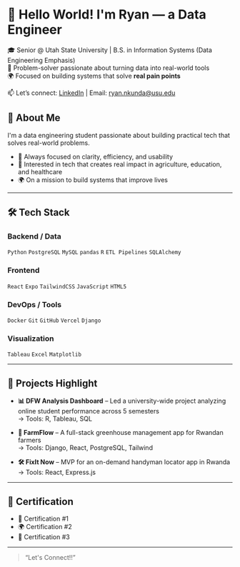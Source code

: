 # 👋 Hello World! I'm Ryan — a Data Engineer 

🎓 Senior @ Utah State University | B.S. in Information Systems (Data Engineering Emphasis)  
🧠 Problem-solver passionate about turning data into real-world tools  
🌍 Focused on building systems that solve **real pain points** 

📫 Let’s connect: [LinkedIn](https://www.linkedin.com/in/ryan-nkunda) | Email: ryan.nkunda@usu.edu


## 🧠 About Me

I'm a data engineering student passionate about building practical tech that solves real-world problems.

- 🧠 Always focused on clarity, efficiency, and usability  
- 🚀 Interested in tech that creates real impact in agriculture, education, and healthcare  
- 🌍 On a mission to build systems that improve lives

---

## 🛠️ Tech Stack

### Backend / Data  
`Python` `PostgreSQL` `MySQL` `pandas` `R` `ETL Pipelines` `SQLAlchemy`  
### Frontend  
`React` `Expo` `TailwindCSS` `JavaScript` `HTML5`  
### DevOps / Tools  
`Docker` `Git` `GitHub` `Vercel` `Django`  
### Visualization  
`Tableau` `Excel` `Matplotlib`  

---

## 🚀 Projects Highlight

- **📊 DFW Analysis Dashboard** – Led a university-wide project analyzing online student performance across 5 semesters  
  → Tools: R, Tableau, SQL  

- **🌱 FarmFlow** – A full-stack greenhouse management app for Rwandan farmers  
  → Tools: Django, React, PostgreSQL, Tailwind  

- **🛠️ FixIt Now** – MVP for an on-demand handyman locator app in Rwanda  
  → Tools: React, Express.js 

---

## 📌 Certification

- 💼 Certification #1
- 🌍 Certification #2
- 🧠 Certification #3

---

> “Let's Connect!!”

